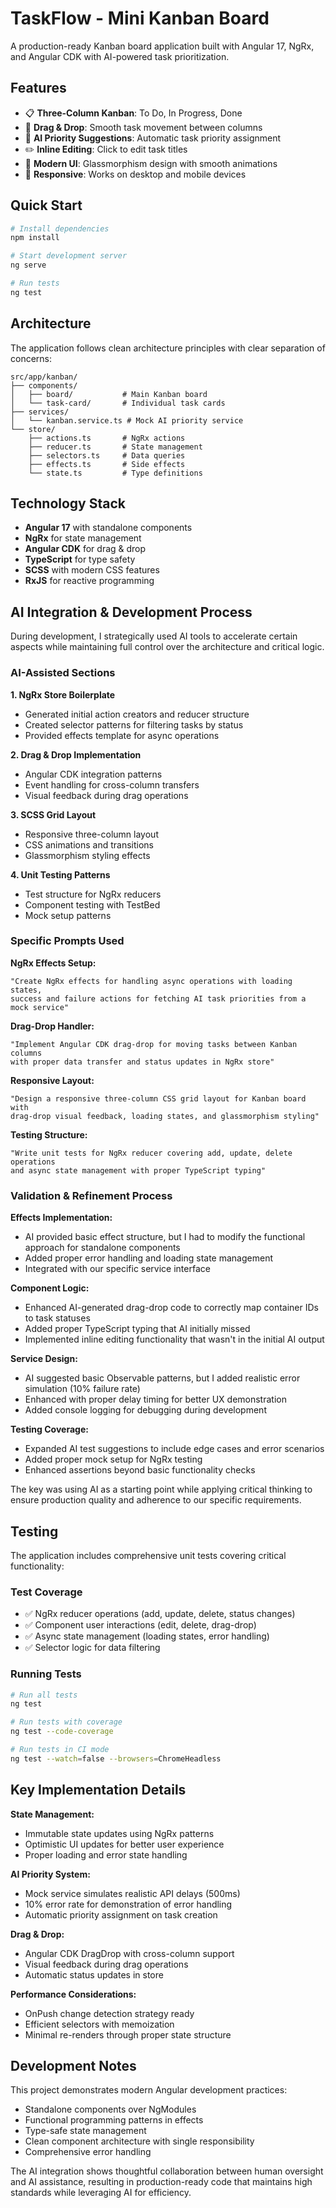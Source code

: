 # TaskFlow - Mini Kanban Board

A production-ready Kanban board application built with Angular 17, NgRx, and Angular CDK with AI-powered task prioritization.

## Features

- 📋 **Three-Column Kanban**: To Do, In Progress, Done
- 🔄 **Drag & Drop**: Smooth task movement between columns
- 🤖 **AI Priority Suggestions**: Automatic task priority assignment
- ✏️ **Inline Editing**: Click to edit task titles
- 🎨 **Modern UI**: Glassmorphism design with smooth animations
- 📱 **Responsive**: Works on desktop and mobile devices

## Quick Start

```bash
# Install dependencies
npm install

# Start development server
ng serve

# Run tests
ng test
```

## Architecture

The application follows clean architecture principles with clear separation of concerns:

```
src/app/kanban/
├── components/
│   ├── board/           # Main Kanban board
│   └── task-card/       # Individual task cards
├── services/
│   └── kanban.service.ts # Mock AI priority service
└── store/
    ├── actions.ts       # NgRx actions
    ├── reducer.ts       # State management
    ├── selectors.ts     # Data queries
    ├── effects.ts       # Side effects
    └── state.ts         # Type definitions
```

## Technology Stack

- **Angular 17** with standalone components
- **NgRx** for state management
- **Angular CDK** for drag & drop
- **TypeScript** for type safety
- **SCSS** with modern CSS features
- **RxJS** for reactive programming

## AI Integration & Development Process

During development, I strategically used AI tools to accelerate certain aspects while maintaining full control over the architecture and critical logic.

### AI-Assisted Sections

**1. NgRx Store Boilerplate**
- Generated initial action creators and reducer structure
- Created selector patterns for filtering tasks by status
- Provided effects template for async operations

**2. Drag & Drop Implementation**
- Angular CDK integration patterns
- Event handling for cross-column transfers
- Visual feedback during drag operations

**3. SCSS Grid Layout**
- Responsive three-column layout
- CSS animations and transitions
- Glassmorphism styling effects

**4. Unit Testing Patterns**
- Test structure for NgRx reducers
- Component testing with TestBed
- Mock setup patterns

### Specific Prompts Used

**NgRx Effects Setup:**
```
"Create NgRx effects for handling async operations with loading states, 
success and failure actions for fetching AI task priorities from a mock service"
```

**Drag-Drop Handler:**
```
"Implement Angular CDK drag-drop for moving tasks between Kanban columns 
with proper data transfer and status updates in NgRx store"
```

**Responsive Layout:**
```
"Design a responsive three-column CSS grid layout for Kanban board with 
drag-drop visual feedback, loading states, and glassmorphism styling"
```

**Testing Structure:**
```
"Write unit tests for NgRx reducer covering add, update, delete operations 
and async state management with proper TypeScript typing"
```

### Validation & Refinement Process

**Effects Implementation:**
- AI provided basic effect structure, but I had to modify the functional approach for standalone components
- Added proper error handling and loading state management
- Integrated with our specific service interface

**Component Logic:**
- Enhanced AI-generated drag-drop code to correctly map container IDs to task statuses
- Added proper TypeScript typing that AI initially missed
- Implemented inline editing functionality that wasn't in the initial AI output

**Service Design:**
- AI suggested basic Observable patterns, but I added realistic error simulation (10% failure rate)
- Enhanced with proper delay timing for better UX demonstration
- Added console logging for debugging during development

**Testing Coverage:**
- Expanded AI test suggestions to include edge cases and error scenarios
- Added proper mock setup for NgRx testing
- Enhanced assertions beyond basic functionality checks

The key was using AI as a starting point while applying critical thinking to ensure production quality and adherence to our specific requirements.

## Testing

The application includes comprehensive unit tests covering critical functionality:

### Test Coverage
- ✅ NgRx reducer operations (add, update, delete, status changes)
- ✅ Component user interactions (edit, delete, drag-drop)
- ✅ Async state management (loading states, error handling)
- ✅ Selector logic for data filtering

### Running Tests
```bash
# Run all tests
ng test

# Run tests with coverage
ng test --code-coverage

# Run tests in CI mode
ng test --watch=false --browsers=ChromeHeadless
```

## Key Implementation Details

**State Management:**
- Immutable state updates using NgRx patterns
- Optimistic UI updates for better user experience
- Proper loading and error state handling

**AI Priority System:**
- Mock service simulates realistic API delays (500ms)
- 10% error rate for demonstration of error handling
- Automatic priority assignment on task creation

**Drag & Drop:**
- Angular CDK DragDrop with cross-column support
- Visual feedback during drag operations
- Automatic status updates in store

**Performance Considerations:**
- OnPush change detection strategy ready
- Efficient selectors with memoization
- Minimal re-renders through proper state structure

## Development Notes

This project demonstrates modern Angular development practices:
- Standalone components over NgModules
- Functional programming patterns in effects
- Type-safe state management
- Clean component architecture with single responsibility
- Comprehensive error handling

The AI integration shows thoughtful collaboration between human oversight and AI assistance, resulting in production-ready code that maintains high standards while leveraging AI for efficiency.

```

